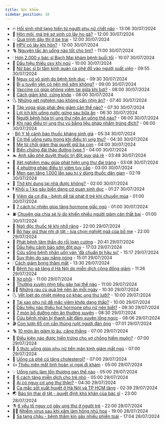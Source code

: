 ```yaml
---
title: Sức khỏe
sidebar_position: 10
---
```


<!-- vnexpress-suc-khoe:START -->
- 🔥 [Hồi sinh nhờ tạng hiến từ người phụ nữ chết não](https://vnexpress.net/hoi-sinh-nho-tang-hien-tu-nguoi-phu-nu-chet-nao-4775864.html) - 13:06 30/07/2024
- 🥰 [Hôn môi, má trẻ sơ sinh có lây ho gà?](https://vnexpress.net/hon-moi-ma-tre-so-sinh-co-lay-ho-ga-4775733.html) - 12:00 30/07/2024
- 💡 [Quá trình dậy thì ở bé trai](https://vnexpress.net/qua-trinh-day-thi-o-be-trai-4775698.html) - 12:00 30/07/2024
- 🤗 [HPV có lây khi hôn?](https://vnexpress.net/hpv-co-lay-khi-hon-4775535.html) - 12:00 30/07/2024
- 🪜 [Nguyên tắc ăn uống nào tốt cho tim?](https://vnexpress.net/nguyen-tac-an-uong-nao-tot-cho-tim-4775679.html) - 11:00 30/07/2024
- 🕯 [Hơn 2.000 y bác sĩ Bạch Mai khám bệnh buổi tối](https://vnexpress.net/hon-2-000-y-bac-si-bach-mai-kham-benh-buoi-toi-4775798.html) - 10:07 30/07/2024
- 🤭 [Dấu hiệu thiếu oxy khi ngủ](https://vnexpress.net/dau-hieu-thieu-oxy-khi-ngu-4775720.html) - 10:00 30/07/2024
- 👀 [Nữ bác sĩ bị tấm kính quán cà phê đổ vào người xuất viện](https://vnexpress.net/nu-bac-si-bi-tam-kinh-quan-ca-phe-do-vao-nguoi-xuat-vien-4775774.html) - 09:55 30/07/2024
- 🌋 [Nguy cơ vô sinh do bệnh tình dục](https://vnexpress.net/nguy-co-vo-sinh-do-benh-tinh-duc-4775541.html) - 09:30 30/07/2024
- 🫶 [Bị u tuyến yên có nên mổ sớm không?](https://vnexpress.net/bi-u-tuyen-yen-co-nen-mo-som-khong-4775713.html) - 09:00 30/07/2024
- 🦆 [Vaccine có giúp phòng viêm tai giữa khi bơi?](https://vnexpress.net/vaccine-co-giup-phong-viem-tai-giua-khi-boi-4775706.html) - 08:00 30/07/2024
- 🚀 [Cách giảm khô, cứng khớp](https://vnexpress.net/cach-giam-kho-cung-khop-4775689.html) - 08:00 30/07/2024
- 🌜 [Những xét nghiệm nào không cần nhịn ăn?](https://vnexpress.net/nhung-xet-nghiem-nao-khong-can-nhin-an-4774956.html) - 07:40 30/07/2024
- 🧰 [Tập yoga giúp phái đẹp giảm cân thế nào?](https://vnexpress.net/tap-yoga-giup-phai-dep-giam-can-the-nao-4775582.html) - 07:30 30/07/2024
- 💫 [Lợi ích khi uống nước gừng sau bữa ăn](https://vnexpress.net/loi-ich-khi-uong-nuoc-gung-sau-bua-an-4775647.html) - 06:30 30/07/2024
- 🌝 [Người bệnh hóa trị ung thư nên ăn uống thế nào?](https://vnexpress.net/nguoi-benh-hoa-tri-ung-thu-nen-an-uong-the-nao-4775675.html) - 06:00 30/07/2024
- 🗽 [Khi nào điều trị ung thư vú bằng liệu pháp nhắm trúng đích?](https://vnexpress.net/khi-nao-dieu-tri-ung-thu-vu-bang-lieu-phap-nham-trung-dich-4775604.html) - 06:00 30/07/2024
- 🕯 [Bộ Y tế cảnh báo thuốc kháng sinh giả](https://vnexpress.net/bo-y-te-canh-bao-thuoc-khang-sinh-gia-4775521.html) - 05:34 30/07/2024
- 🦅 [Có thể uống rượu trong khi điều trị ung thư?](https://vnexpress.net/co-the-uong-ruou-trong-khi-dieu-tri-ung-thu-4775542.html) - 04:30 30/07/2024
- 🦆 [Mẹ từ chối giảm thai quyết giữ ba con](https://vnexpress.net/me-tu-choi-giam-thai-quyet-giu-ba-con-4775561.html) - 04:00 30/07/2024
- 🎊 [Biến chứng đái tháo đường type 1](https://vnexpress.net/bien-chung-dai-thao-duong-type-1-4775488.html) - 04:00 30/07/2024
- 🏊 [Anh sắp phê duyệt thuốc trị đột quỵ giá rẻ](https://vnexpress.net/anh-sap-phe-duyet-thuoc-tri-dot-quy-gia-re-4775510.html) - 03:48 30/07/2024
- 📝 [Xét nghiệm máu giúp phát hiện ung thư đại tràng](https://vnexpress.net/xet-nghiem-mau-giup-phat-hien-ung-thu-dai-trang-4775558.html) - 03:08 30/07/2024
- 💯 [4 phương pháp điều trị viêm tụy cấp](https://vnexpress.net/4-phuong-phap-dieu-tri-viem-tuy-cap-4775464.html) - 03:00 30/07/2024
- 🌊 [Men gan tăng 1.000 lần sau tự ý dùng thuốc dân gian](https://vnexpress.net/men-gan-tang-1-000-lan-sau-tu-y-dung-thuoc-dan-gian-4775470.html) - 02:19 30/07/2024
- 🚀 [Thở khí dung tại nhà được không?](https://vnexpress.net/tho-khi-dung-tai-nha-duoc-khong-4775466.html) - 02:00 30/07/2024
- 🕴 [Khối u 1 kg gây biến dạng cơ quan sinh dục](https://vnexpress.net/khoi-u-1-kg-gay-bien-dang-co-quan-sinh-duc-4775118.html) - 01:27 30/07/2024
- 🗽 [Viêm da cơ địa - bệnh dễ tái phát ở trẻ khi chuyển mùa](https://vnexpress.net/viem-da-co-dia-benh-de-tai-phat-o-tre-khi-chuyen-mua-4775275.html) - 01:00 30/07/2024
- 🎡 [7 cách tự nhiên giúp tăng hormone giấc ngủ](https://vnexpress.net/7-cach-tu-nhien-giup-tang-hormone-giac-ngu-4775202.html) - 01:00 30/07/2024
- ⛽️ [Chuyên gia chia sẻ lý do khiến nhiều người giảm cân thất bại](https://vnexpress.net/chuyen-gia-chia-se-ly-do-khien-nhieu-nguoi-giam-can-that-bai-4775091.html) - 01:00 30/07/2024
- 🦆 [Ngộ độc thuốc tê khi nhổ răng](https://vnexpress.net/ngo-doc-thuoc-te-khi-nho-rang-4775103.html) - 22:00 29/07/2024
- 🤩 [Bỏ hay giữ thai nhi dị tật - lựa chọn nghiệt ngã của bố mẹ](https://vnexpress.net/bo-hay-giu-thai-nhi-di-tat-lua-chon-nghiet-nga-cua-bo-me-4773171.html) - 22:00 29/07/2024
- 🦒 [Phát bệnh tâm thần do rối loạn cương](https://vnexpress.net/phat-benh-tam-than-do-roi-loan-cuong-4774960.html) - 20:41 29/07/2024
- 💫 [Dấu hiệu cảnh báo sớm đột quỵ](https://vnexpress.net/dau-hieu-canh-bao-som-dot-quy-4775124.html) - 17:03 29/07/2024
- 🐘 [Cứu sống bệnh nhân uốn ván &#39;đã chuẩn bị hậu sự&#39;](https://vnexpress.net/cuu-song-benh-nhan-uon-van-da-chuan-bi-hau-su-4775406.html) - 15:17 29/07/2024
- 🚀 [Suy thận do say nắng nóng](https://vnexpress.net/suy-than-do-say-nang-nong-4775408.html) - 15:01 29/07/2024
- 🕯 [Cách giảm bọng thâm mắt](https://vnexpress.net/cach-giam-bong-tham-mat-4775184.html) - 13:30 29/07/2024
- 🦏 [Bệnh ho gà tăng ở Hà Nội do miễn dịch cộng đồng giảm](https://vnexpress.net/benh-ho-ga-tang-o-ha-noi-do-mien-dich-cong-dong-giam-4775329.html) - 11:26 29/07/2024
- 🦄 [Xơ phổi](https://vnexpress.net/xo-phoi-4775268.html) - 11:00 29/07/2024
- 🦒 [Thường xuyên nhịn tiểu gây hại thế nào](https://vnexpress.net/thuong-xuyen-nhin-tieu-gay-hai-the-nao-4775146.html) - 11:00 29/07/2024
- 👨‍🏫 [Những rau củ quả trẻ nên ăn mỗi ngày](https://vnexpress.net/nhung-rau-cu-qua-tre-nen-an-moi-ngay-4775222.html) - 10:30 29/07/2024
- 🌜 [Vết loét do nhiệt miệng có khác ung thư lưỡi?](https://vnexpress.net/vet-loet-do-nhiet-mieng-co-khac-ung-thu-luoi-4775220.html) - 10:00 29/07/2024
- 🚀 [Tại sao phụ nữ dễ mắc viêm khớp dạng thấp?](https://vnexpress.net/tai-sao-phu-nu-de-mac-viem-khop-dang-thap-4775075.html) - 10:00 29/07/2024
- 💃 [Dấu hiệu nào thiếu hụt hormone phụ nữ nên biết?](https://vnexpress.net/dau-hieu-nao-thieu-hut-hormone-phu-nu-nen-biet-4775175.html) - 09:30 29/07/2024
- 💯 [7 món bổ dưỡng nên ăn thường xuyên](https://vnexpress.net/7-mon-bo-duong-nen-an-thuong-xuyen-4775147.html) - 08:30 29/07/2024
- 🤔 [Cứu bệnh nhân bị thanh sắt đâm xuyên lồng ngực](https://vnexpress.net/cuu-benh-nhan-bi-thanh-sat-dam-xuyen-long-nguc-4775038.html) - 08:06 29/07/2024
- 🎬 [Con lươn 65 cm cắn thủng ruột người đàn ông](https://vnexpress.net/con-luon-65-cm-can-thung-ruot-nguoi-dan-ong-4775185.html) - 07:01 29/07/2024
- 🪜 [10 món ăn giảm lo âu, căng thẳng](https://vnexpress.net/10-mon-an-giam-lo-au-cang-thang-4775192.html) - 07:00 29/07/2024
- 🦣 [Điều kiện nào được hiến trứng cho vợ chồng hiếm muộn?](https://vnexpress.net/dieu-kien-nao-duoc-hien-trung-cho-vo-chong-hiem-muon-4775180.html) - 07:00 29/07/2024
- 🧐 [5 thức uống giúp phụ nữ tiền mãn kinh giảm mất ngủ](https://vnexpress.net/5-thuc-uong-giup-phu-nu-tien-man-kinh-giam-mat-ngu-4775168.html) - 07:00 29/07/2024
- 🤡 [Uống cà phê có tăng cholesterol?](https://vnexpress.net/uong-ca-phe-co-tang-cholesterol-4775100.html) - 07:00 29/07/2024
- 👍 [Thiếu niên mất tinh hoàn vì ngại đi khám](https://vnexpress.net/thieu-nien-mat-tinh-hoan-vi-ngai-di-kham-4774979.html) - 05:00 29/07/2024
- 💡 [Uống rượu làm tổn thương gan thế nào](https://vnexpress.net/uong-ruou-lam-ton-thuong-gan-the-nao-4775123.html) - 05:00 29/07/2024
- 💯 [6 cách tăng miễn dịch cho trẻ nhỏ](https://vnexpress.net/6-cach-tang-mien-dich-cho-tre-nho-4775072.html) - 05:00 29/07/2024
- 🧠 [Ai có nguy cơ ung thư thận?](https://vnexpress.net/ai-co-nguy-co-ung-thu-than-4775105.html) - 04:30 29/07/2024
- 🎡 [Ca mắc sốt xuất huyết ở Hà Nội và TP HCM tăng](https://vnexpress.net/ca-mac-sot-xuat-huyet-o-ha-noi-va-tp-hcm-tang-4775085.html) - 02:39 29/07/2024
- 🌏 [Báo tin thai dị tật - quyết định khó khăn của bác sĩ](https://vnexpress.net/bao-tin-thai-di-tat-quyet-dinh-kho-khan-cua-bac-si-4772048.html) - 23:00 28/07/2024
- ⚗️ [6 yếu tố nguy cơ gây ung thư ở người trẻ](https://vnexpress.net/6-yeu-to-nguy-co-gay-ung-thu-o-nguoi-tre-4774905.html) - 22:00 28/07/2024
- 👨‍🏫 [Nhiễm virus sau khi xăm làm hồng nhũ hoa](https://vnexpress.net/nhiem-virus-sau-khi-xam-lam-hong-nhu-hoa-4774955.html) - 19:00 28/07/2024
- 🤖 [Sa tạng chậu - bệnh thầm kín gây nhiều phiền toái](https://vnexpress.net/sa-tang-chau-benh-tham-kin-gay-nhieu-phien-toai-4772193.html) - 17:04 28/07/2024<!-- vnexpress-suc-khoe:END -->
